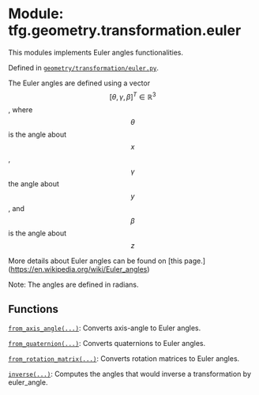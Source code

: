 <div itemscope itemtype="http://developers.google.com/ReferenceObject">
<meta itemprop="name" content="tfg.geometry.transformation.euler" />
<meta itemprop="path" content="Stable" />
</div>

# Module: tfg.geometry.transformation.euler

This modules implements Euler angles functionalities.



Defined in [`geometry/transformation/euler.py`](https://github.com/tensorflow/agents/tree/master/tensorflow_graphics/geometry/transformation/euler.py).

<!-- Placeholder for "Used in" -->

The Euler angles are defined using a vector $$[\theta, \gamma, \beta]^T \in
\mathbb{R}^3$$, where $$\theta$$ is the angle about $$x$$, $$\gamma$$ the angle
about $$y$$, and $$\beta$$ is the angle about $$z$$

More details about Euler angles can be found on [this page.]
(https://en.wikipedia.org/wiki/Euler_angles)

Note: The angles are defined in radians.

## Functions

[`from_axis_angle(...)`](../../../tfg/geometry/transformation/euler/from_axis_angle.md): Converts axis-angle to Euler angles.

[`from_quaternion(...)`](../../../tfg/geometry/transformation/euler/from_quaternion.md): Converts quaternions to Euler angles.

[`from_rotation_matrix(...)`](../../../tfg/geometry/transformation/euler/from_rotation_matrix.md): Converts rotation matrices to Euler angles.

[`inverse(...)`](../../../tfg/geometry/transformation/euler/inverse.md): Computes the angles that would inverse a transformation by euler_angle.

